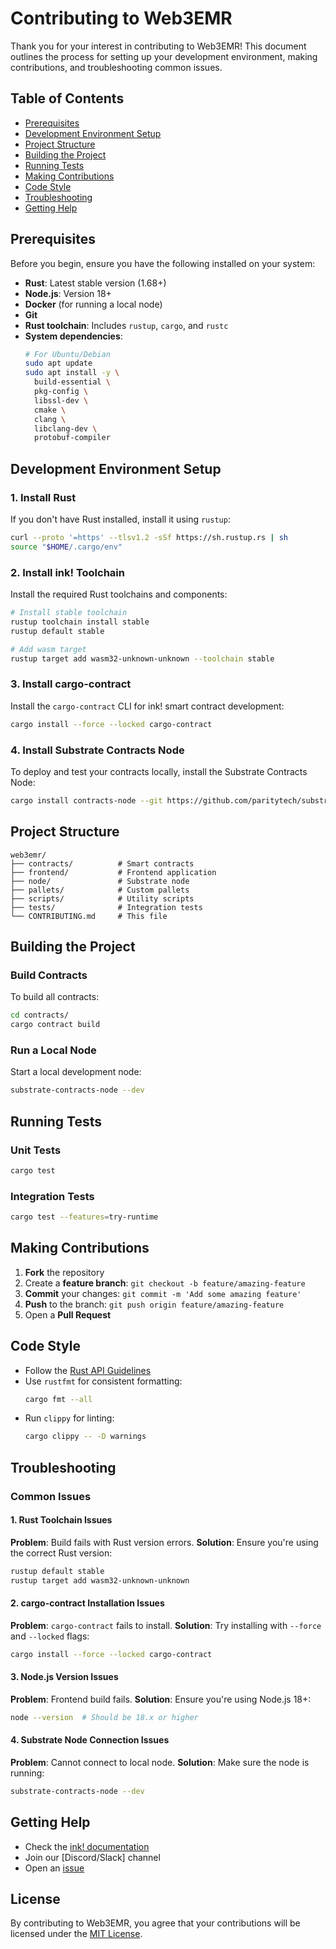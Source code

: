 # Contributing to Web3EMR

Thank you for your interest in contributing to Web3EMR! This document outlines the process for setting up your development environment, making contributions, and troubleshooting common issues.

## Table of Contents
- [Prerequisites](#prerequisites)
- [Development Environment Setup](#development-environment-setup)
- [Project Structure](#project-structure)
- [Building the Project](#building-the-project)
- [Running Tests](#running-tests)
- [Making Contributions](#making-contributions)
- [Code Style](#code-style)
- [Troubleshooting](#troubleshooting)
- [Getting Help](#getting-help)

## Prerequisites

Before you begin, ensure you have the following installed on your system:

- **Rust**: Latest stable version (1.68+)
- **Node.js**: Version 18+
- **Docker** (for running a local node)
- **Git**
- **Rust toolchain**: Includes `rustup`, `cargo`, and `rustc`
- **System dependencies**:
  ```bash
  # For Ubuntu/Debian
  sudo apt update
  sudo apt install -y \
    build-essential \
    pkg-config \
    libssl-dev \
    cmake \
    clang \
    libclang-dev \
    protobuf-compiler
  ```

## Development Environment Setup

### 1. Install Rust

If you don't have Rust installed, install it using `rustup`:

```bash
curl --proto '=https' --tlsv1.2 -sSf https://sh.rustup.rs | sh
source "$HOME/.cargo/env"
```

### 2. Install ink! Toolchain

Install the required Rust toolchains and components:

```bash
# Install stable toolchain
rustup toolchain install stable
rustup default stable

# Add wasm target
rustup target add wasm32-unknown-unknown --toolchain stable
```

### 3. Install cargo-contract

Install the `cargo-contract` CLI for ink! smart contract development:

```bash
cargo install --force --locked cargo-contract
```

### 4. Install Substrate Contracts Node

To deploy and test your contracts locally, install the Substrate Contracts Node:

```bash
cargo install contracts-node --git https://github.com/paritytech/substrate-contracts-node.git --tag v0.31.0 --force --locked
```

## Project Structure

```
web3emr/
├── contracts/          # Smart contracts
├── frontend/           # Frontend application
├── node/               # Substrate node
├── pallets/            # Custom pallets
├── scripts/            # Utility scripts
├── tests/              # Integration tests
└── CONTRIBUTING.md     # This file
```

## Building the Project

### Build Contracts

To build all contracts:

```bash
cd contracts/
cargo contract build
```

### Run a Local Node

Start a local development node:

```bash
substrate-contracts-node --dev
```

## Running Tests

### Unit Tests

```bash
cargo test
```

### Integration Tests

```bash
cargo test --features=try-runtime
```

## Making Contributions

1. **Fork** the repository
2. Create a **feature branch**: `git checkout -b feature/amazing-feature`
3. **Commit** your changes: `git commit -m 'Add some amazing feature'`
4. **Push** to the branch: `git push origin feature/amazing-feature`
5. Open a **Pull Request**

## Code Style

- Follow the [Rust API Guidelines](https://rust-lang.github.io/api-guidelines/)
- Use `rustfmt` for consistent formatting:
  ```bash
  cargo fmt --all
  ```
- Run `clippy` for linting:
  ```bash
  cargo clippy -- -D warnings
  ```

## Troubleshooting

### Common Issues

#### 1. Rust Toolchain Issues

**Problem**: Build fails with Rust version errors.
**Solution**: Ensure you're using the correct Rust version:
```bash
rustup default stable
rustup target add wasm32-unknown-unknown
```

#### 2. cargo-contract Installation Issues

**Problem**: `cargo-contract` fails to install.
**Solution**: Try installing with `--force` and `--locked` flags:
```bash
cargo install --force --locked cargo-contract
```

#### 3. Node.js Version Issues

**Problem**: Frontend build fails.
**Solution**: Ensure you're using Node.js 18+:
```bash
node --version  # Should be 18.x or higher
```

#### 4. Substrate Node Connection Issues

**Problem**: Cannot connect to local node.
**Solution**: Make sure the node is running:
```bash
substrate-contracts-node --dev
```

## Getting Help

- Check the [ink! documentation](https://use.ink/)
- Join our [Discord/Slack] channel
- Open an [issue](https://github.com/your-org/web3emr/issues)

## License

By contributing to Web3EMR, you agree that your contributions will be licensed under the [MIT License](LICENSE).
